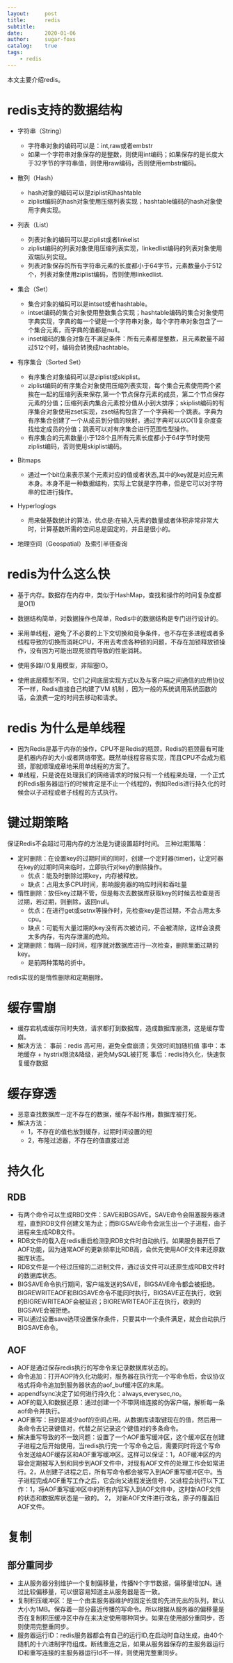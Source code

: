 ```yaml
---
layout:     post
title:      redis
subtitle:   
date:       2020-01-06
author:     sugar-foxs
catalog: 	true
tags:
    - redis
---
```


本文主要介绍redis。

<!-- more -->

# redis支持的数据结构

- 字符串（String）
    - 字符串对象的编码可以是：int,raw或者embstr
    - 如果一个字符串对象保存的是整数，则使用int编码；如果保存的是长度大于32字节的字符串值，则使用raw编码，否则使用embstr编码。
- 散列（Hash）
    - hash对象的编码可以是ziplist和hashtable
    - ziplist编码的hash对象使用压缩列表实现；hashtable编码的hash对象使用字典实现。
- 列表（List）
    - 列表对象的编码可以是ziplist或者linkelist
    - ziplist编码的列表对象使用压缩列表实现，linkedlist编码的列表对象使用双端队列实现。
    - 列表对象保存的所有字符串元素的长度都小于64字节，元素数量小于512个，列表对象使用ziplist编码，否则使用linkedlist.

- 集合（Set）
    - 集合对象的编码可以是intset或者hashtable。
    - intset编码的集合对象使用整数集合实现；hashtable编码的集合对象使用字典实现，字典的每一个键是一个字符串对象，每个字符串对象包含了一个集合元素，而字典的值都是null。
    - inset编码的集合对象在不满足条件：所有元素都是整数，且元素数量不超过512个时，编码会转换成hashtable。
- 有序集合（Sorted Set）
    - 有序集合对象编码可以是ziplist或skiplist。
    - ziplist编码的有序集合对象使用压缩列表实现，每个集合元素使用两个紧挨在一起的压缩列表来保存,第一个节点保存元素的成员，第二个节点保存元素的分值；压缩列表内集合元素按分值从小到大排序；skiplist编码的有序集合对象使用zset实现，zset结构包含了一个字典和一个跳表。字典为有序集合创建了一个从成员到分值的映射，通过字典可以以O(1)复杂度查找给定成员的分值；跳表可以对有序集合进行范围性型操作。
    - 有序集合的元素数量小于128个且所有元素长度都小于64字节时使用ziplist编码，否则使用skiplist编码。

- Bitmaps
    - 通过一个bit位来表示某个元素对应的值或者状态,其中的key就是对应元素本身。本身不是一种数据结构，实际上它就是字符串，但是它可以对字符串的位进行操作。
- Hyperloglogs
    - 用来做基数统计的算法，优点是:在输入元素的数量或者体积非常非常大时，计算基数所需的空间总是固定的，并且是很小的。
- 地理空间（Geospatial）及索引半径查询

# redis为什么这么快
- 基于内存。数据存在内存中，类似于HashMap，查找和操作的时间复杂度都是O(1)

- 数据结构简单，对数据操作也简单，Redis中的数据结构是专门进行设计的。

- 采用单线程，避免了不必要的上下文切换和竞争条件，也不存在多进程或者多线程导致的切换而消耗CPU，不用去考虑各种锁的问题，不存在加锁释放锁操作，没有因为可能出现死锁而导致的性能消耗。

- 使用多路I/O复用模型，非阻塞IO。

- 使用底层模型不同，它们之间底层实现方式以及与客户端之间通信的应用协议不一样，Redis直接自己构建了VM 机制 ，因为一般的系统调用系统函数的话，会浪费一定的时间去移动和请求。

# redis 为什么是单线程
- 因为Redis是基于内存的操作，CPU不是Redis的瓶颈，Redis的瓶颈最有可能是机器内存的大小或者网络带宽。既然单线程容易实现，而且CPU不会成为瓶颈，那就顺理成章地采用单线程的方案了。
- 单线程，只是说在处理我们的网络请求的时候只有一个线程来处理，一个正式的Redis服务器运行的时候肯定是不止一个线程的，例如Redis进行持久化的时候会以子进程或者子线程的方式执行。

# 键过期策略
保证Redis不会超过可用内存的方法是为键设置超时时间。
三种过期策略：
- 定时删除：在设置key的过期时间的同时，创建一个定时器(timer)，让定时器在key的过期时间来临时，立即执行对key的删除操作。
    - 优点：能及时删除过期key，内存被释放。
    - 缺点：占用太多CPU时间，影响服务器的响应时间和吞吐量
- 惰性删除：放任key过期不管，但是每次去数据库获取key的时候去检查是否过期，若过期，则删除，返回null。
    - 优点：在进行get或setnx等操作时，先检查key是否过期，不会占用太多cpu。
    - 缺点：可能有大量过期的key没有再次被访问，不会被清除，这样会浪费太多内存，有内存泄漏的危险。
- 定期删除：每隔一段时间，程序就对数据库进行一次检查，删除里面过期的key。
    - 是前两种策略的折中。

redis实现的是惰性删除和定期删除。

# 缓存雪崩
- 缓存宕机或缓存同时失效，请求都打到数据库，造成数据库崩溃，这是缓存雪崩。
- 解决方法：
事前：redis 高可用，避免全盘崩溃；失效时间加随机值
事中：本地缓存 + hystrix限流&降级，避免MySQL被打死
事后：redis持久化，快速恢复缓存数据

# 缓存穿透
- 恶意查找数据库一定不存在的数据，缓存不起作用，数据库被打死。
- 解决方法：
    - 1，不存在的值也放到缓存，过期时间设置的短
    - 2，布隆过滤器，不存在的值直接过滤

# 持久化
## RDB
- 有两个命令可以生成RBD文件：SAVE和BGSAVE。SAVE命令会阻塞服务器进程，直到RDB文件创建文笔为止；而BIGSAVE命令会派生出一个子进程，由子进程来生成RDB文件。
- RDB文件的载入在redis重启检测到RDB文件时自动执行。如果服务器开启了AOF功能，因为通常AOF的更新频率比RDB高，会优先使用AOF文件来还原数据库状态。
- RDB文件是一个经过压缩的二进制文件，通过该文件可以还原生成RDB文件时的数据库状态。
- BIGSAVE命令执行期间，客户端发送的SAVE，BIGSAVE命令都会被拒绝。BIGREWRITEAOF和BIGSAVE命令不能同时执行，BIGSAVE正在执行，收到的BIGREWRITEAOF会被延迟；BIGREWRITEAOF正在执行，收到的BIGSAVE会被拒绝。
- 可以通过设置save选项设置保存条件，只要其中一个条件满足，就会自动执行BIGSAVE命令。

## AOF
- AOF是通过保存redis执行的写命令来记录数据库状态的。
- 命令追加：打开AOP持久化功能时，服务器在执行完一个写命令后，会议协议格式将命令追加到服务器状态的aof_buf缓冲区的末尾。
- appendfsync决定了如何进行持久化：always,everysec,no。
- AOF的载入和数据还原：通过创建一个不带网络连接的伪客户端，解析每一条aof命令并执行。
- AOF重写：目的是减少aof的空间占用。从数据库读取键现在的值，然后用一条命令去记录键值对，代替之前记录这个键值对的多条命令。
- 解决重写导致的不一致问题：设置了一个AOF重写缓冲区，这个缓冲区在创建子进程之后开始使用，当redis执行完一个写命令之后，需要同时将这个写命令发送给AOF缓存区和AOF重写缓冲区。这样可以保证：1，AOF缓冲区的内容会定期被写入到和同步到AOF文件中，对现有AOF文件的处理工作会如常进行。2，从创建子进程之后，所有写命令都会被写入到AOF重写缓冲区中。当子进程完成AOF重写工作之后，它会向父进程发送信号，父进程会执行以下工作：1，将AOF重写缓冲区中的所有内容写入到AOF文件中，这时新AOF文件的状态和数据库状态是一致的。 2， 对新AOF文件进行改名，原子的覆盖旧AOF文件。

# 复制
##  部分重同步
- 主从服务器分别维护一个复制偏移量，传播N个字节数据，偏移量增加N。通过比较偏移量，可以很容易知道主从服务器是否一致。
- 复制积压缓冲区：是一个由主服务器维护的固定长度的先进先出的队列，默认大小为1MB。保存着一部分最近传播的写命令。所以根据从服务器的偏移量是否在复制积压缓冲区中存在来决定使用哪种同步。如果在使用部分重同步，否则使用完整重同步。
- 服务器运行ID：redis服务器都会有自己的运行ID,在启动时自动生成，由40个随机的十六进制字符组成。断线重连之后，如果从服务器保存的主服务器运行ID和重写连接的主服务器运行Id不一样，则使用完整重同步。